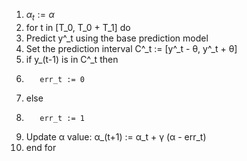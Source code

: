 1. $α_t := α$
2. for t in [T_0, T_0 + T_1] do
3.    Predict y^_t using the base prediction model
4.    Set the prediction interval C^_t := [y^_t - θ, y^_t + θ]
5.    if y_(t-1) is in C^_t then
6.        err_t := 0
7.    else
8.        err_t := 1
9.    Update α value: α_(t+1) := α_t + γ (α - err_t)
10. end for